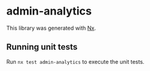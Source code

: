 # admin-analytics

This library was generated with [Nx](https://nx.dev).

## Running unit tests

Run `nx test admin-analytics` to execute the unit tests.
